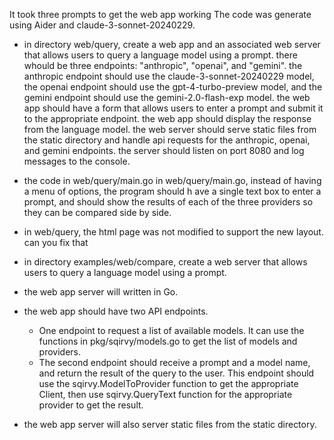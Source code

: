 It took three prompts to get the web app working The code was generate using Aider and claude-3-sonnet-20240229.

- in directory web/query, create a web app and an associated web server that allows users to query a language model using a prompt. there whould be three endpoints: "anthropic", "openai", and "gemini". the anthropic endpoint should use the claude-3-sonnet-20240229 model, the openai endpoint should use the gpt-4-turbo-preview model, and the gemini endpoint should use the gemini-2.0-flash-exp model. the web app should have a form that allows users to enter a prompt and submit it to the appropriate endpoint. the web app should display the response from the language model. the web server should serve static files from the static directory and handle api requests for the anthropic, openai, and gemini endpoints. the server should listen on port 8080 and log messages to the console.

- the code in web/query/main.go in web/query/main.go, instead of having a menu of options, the program should h
  ave a single text box to enter a prompt, and should show the results of each of the three providers so they can
  be compared side by side.

- in web/query, the html page was not modified to support the new layout. can you fix that


- in directory examples/web/compare, create a web server that allows users to query a language model using a prompt. 
- the web app server will written in Go. 
- the web app should have two API endpoints. 
  - One endpoint to request a list of available models. It can use the functions in pkg/sqirvy/models.go to get the list of models and providers. 
  - The second endpoint should receive a prompt and a model name, and return the result of the query to the user. This endpoint should use the sqirvy.ModelToProvider function to get the appropriate Client, then use sqirvy.QueryText function for the appropriate provider to get the result.
- the web app server will also server static files from the static directory.

